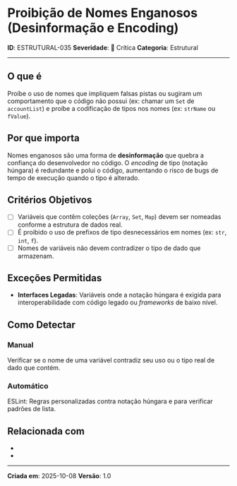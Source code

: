 # Proibição de Nomes Enganosos (Desinformação e Encoding)

**ID**: ESTRUTURAL-035
**Severidade**: 🔴 Crítica
**Categoria**: Estrutural

---

## O que é

Proíbe o uso de nomes que impliquem falsas pistas ou sugiram um comportamento que o código não possui (ex: chamar um `Set` de `accountList`) e proíbe a codificação de tipos nos nomes (ex: `strName` ou `fValue`).

## Por que importa

Nomes enganosos são uma forma de **desinformação** que quebra a confiança do desenvolvedor no código. O *encoding* de tipo (notação húngara) é redundante e polui o código, aumentando o risco de bugs de tempo de execução quando o tipo é alterado.

## Critérios Objetivos

- [ ] Variáveis que contêm coleções (`Array`, `Set`, `Map`) devem ser nomeadas conforme a estrutura de dados real.
- [ ] É proibido o uso de prefixos de tipo desnecessários em nomes (ex: `str`, `int`, `f`).
- [ ] Nomes de variáveis não devem contradizer o tipo de dado que armazenam.

## Exceções Permitidas

- **Interfaces Legadas**: Variáveis onde a notação húngara é exigida para interoperabilidade com código legado ou *frameworks* de baixo nível.

## Como Detectar

### Manual
Verificar se o nome de uma variável contradiz seu uso ou o tipo real de dado que contém.

### Automático
ESLint: Regras personalizadas contra notação húngara e para verificar padrões de lista.

## Relacionada com

- [ESTRUTURAL-006]: complementa
- [CRIACIONAL-003]: reforça

---

**Criada em**: 2025-10-08
**Versão**: 1.0
